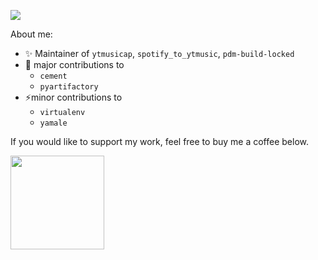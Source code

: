 <!--
**sigma67/sigma67** is a ✨ _special_ ✨ repository because its `README.md` (this file) appears on your GitHub profile.

Here are some ideas to get you started:

- 🔭 I’m currently working on ...
- 🌱 I’m currently learning ...
- 👯 I’m looking to collaborate on ...
- 🤔 I’m looking for help with ...
- 💬 Ask me about ...
- 📫 How to reach me: ...
- 😄 Pronouns: ...
- ⚡ Fun fact: ...
-->
<p float=left>
<img src="https://github-readme-stats-foczoxwtw-sigma67.vercel.app/api?username=sigma67&show_icons=true&theme=dracula">
</p>

About me: 

- ✨ Maintainer of ``ytmusicap``, ``spotify_to_ytmusic``, ``pdm-build-locked``
- 👯 major contributions to
   - ``cement``
   - ``pyartifactory``
- ⚡minor contributions to
   - ``virtualenv``
   - ``yamale``

If you would like to support my work, feel free to buy me a coffee below.

<a href="https://www.buymeacoffee.com/sigma67"><img src="https://cdn.buymeacoffee.com/buttons/v2/default-red.png" align="left" width="150" ></a>
